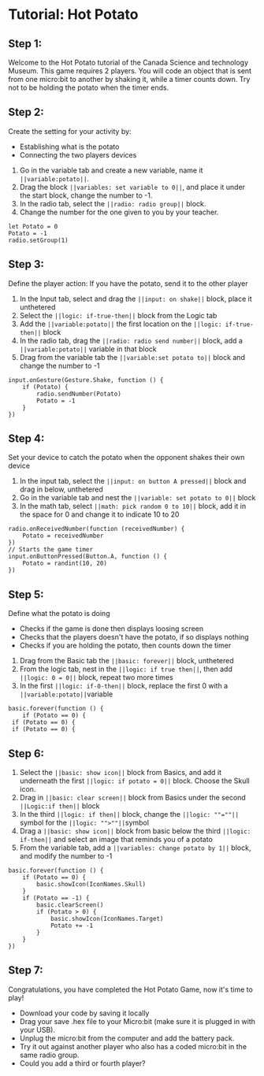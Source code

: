 # Tutorial: Hot Potato 

## Step 1: 
Welcome to the Hot Potato tutorial of the Canada Science and technology Museum.
This game requires 2 players. You will code an object that is sent from one micro:bit to another by shaking it, while a timer counts down. 
Try not to be holding the potato when the timer ends. 


## Step 2: 
Create the setting for your activity by:
- Establishing what is the potato 
- Connecting the two players devices


1. Go in the variable tab and create a new variable, name it ``||variable:potato||``.
2. Drag the block ``||variables: set variable to 0||``, and place it under the start block, change the number to -1.
3. In the radio tab, select the ``||radio: radio group||`` block. 
4. Change the number for the one given to you by your teacher. 


```blocks
let Potato = 0
Potato = -1
radio.setGroup(1)
``` 

## Step 3: 

Define the player action: If you have the potato, send it to the other player 
1. In the Input tab, select and drag the ``||input: on shake||`` block, place it unthetered
2. Select the ``||logic: if-true-then||`` block from the Logic tab
3. Add the ``||variable:potato||`` the first location on the ``||logic: if-true-then||`` block
4. In the radio tab, drag the ``||radio: radio send number||`` block, add a ``||variable:potato||`` variable in that block 
5. Drag from the variable tab the ``||variable:set potato to||`` block and change the number to -1 


```blocks 
input.onGesture(Gesture.Shake, function () {
    if (Potato) {
        radio.sendNumber(Potato)
        Potato = -1
    }
})
```


## Step 4: 

Set your device to catch the potato when the opponent shakes their own device
1. In the input tab, select the ``||input: on button A pressed||`` block and drag in below, unthetered 
2. Go in the variable tab and nest the ``||variable: set potato to 0||`` block
3. In the math tab, select ``||math: pick random 0 to 10||`` block, add it in the space for 0 and change it to indicate 10 to 20


```blocks
radio.onReceivedNumber(function (receivedNumber) {
    Potato = receivedNumber
})
// Starts the game timer
input.onButtonPressed(Button.A, function () {
    Potato = randint(10, 20)
})
```


## Step 5: 
Define what the potato is doing
- Checks if the game is done then displays loosing screen
- Checks that the players doesn't have the potato, if so displays nothing
- Checks if you are holding the potato, then counts down the timer

1. Drag from the Basic tab the ``||basic: forever||`` block, unthetered
2. From the logic tab, nest in the ``||logic: if true then||``, then add ``||logic: 0 = 0||`` block, repeat two more times
3. In the first ``||logic: if-0-then||`` block, replace the first 0 with a ``||variable:potato||``variable 


```blocks
basic.forever(function () {
    if (Potato == 0) {
 if (Potato == 0) {
 if (Potato == 0) {
 ```


## Step 6:
1. Select the ``||basic: show icon||`` block from Basics, and add it underneath the first ``||logic: if potato = 0||`` block. Choose the Skull icon. 
2. Drag in ``||basic: clear screen||`` block from Basics under the second ``||Logic:if then||`` block
3. In the third ``||logic: if then||`` block, change the ``||logic: ""=""||`` symbol for the ``||logic: "">""||``symbol
4. Drag a ``||basic: show icon||`` block from basic below the third ``||logic: if-then||`` and select an image that reminds you of a potato
5. From the variable tab, add a ``||variables: change potato by 1||`` block, and modify the number to -1


```blocks
basic.forever(function () {
    if (Potato == 0) {
        basic.showIcon(IconNames.Skull)
    }
    if (Potato == -1) {
        basic.clearScreen()
        if (Potato > 0) {
            basic.showIcon(IconNames.Target)
            Potato += -1
        }
    }
})
```


## Step 7: 

Congratulations, you have completed the Hot Potato Game, now it's time to play! 
- Download your code by saving it locally
- Drag your save .hex file to your Micro:bit (make sure it is plugged in with your USB). 
- Unplug the micro:bit from the computer and add the battery pack. 
- Try it out against another player who also has a coded micro:bit in the same radio group.   
- Could you add a third or fourth player?


